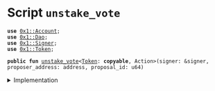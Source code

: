 
<a name="unstake_vote"></a>

# Script `unstake_vote`





<pre><code><b>use</b> <a href="../../modules/doc/Account.md#0x1_Account">0x1::Account</a>;
<b>use</b> <a href="../../modules/doc/Dao.md#0x1_Dao">0x1::Dao</a>;
<b>use</b> <a href="../../modules/doc/Signer.md#0x1_Signer">0x1::Signer</a>;
<b>use</b> <a href="../../modules/doc/Token.md#0x1_Token">0x1::Token</a>;
</code></pre>




<pre><code><b>public</b> <b>fun</b> <a href="unstake_vote.md#unstake_vote">unstake_vote</a>&lt;<a href="../../modules/doc/Token.md#0x1_Token">Token</a>: <b>copyable</b>, Action&gt;(signer: &signer, proposer_address: address, proposal_id: u64)
</code></pre>



<details>
<summary>Implementation</summary>


<pre><code><b>fun</b> <a href="unstake_vote.md#unstake_vote">unstake_vote</a>&lt;<a href="../../modules/doc/Token.md#0x1_Token">Token</a>: <b>copyable</b>, Action&gt;(
    signer: &signer,
    proposer_address: address,
    proposal_id: u64,
) {
    <b>let</b> my_token = <a href="../../modules/doc/Dao.md#0x1_Dao_unstake_votes">Dao::unstake_votes</a>&lt;<a href="../../modules/doc/Token.md#0x1_Token">Token</a>, Action&gt;(signer, proposer_address, proposal_id);
    <a href="../../modules/doc/Account.md#0x1_Account_deposit">Account::deposit</a>(<a href="../../modules/doc/Signer.md#0x1_Signer_address_of">Signer::address_of</a>(signer), my_token);
}
</code></pre>



</details>
